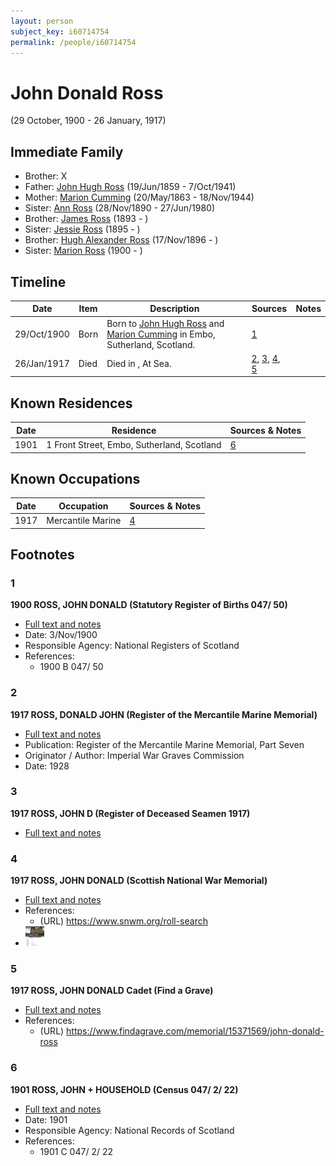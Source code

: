 ```yaml
---
layout: person
subject_key: i60714754
permalink: /people/i60714754
---
```


# John Donald Ross
(29 October, 1900 - 26 January, 1917)

## Immediate Family

* Brother: X
* Father: [John Hugh Ross](./@75057664@-john-hugh-ross-b1859-6-19-d1941-10-7.md) (19/Jun/1859 - 7/Oct/1941)
* Mother: [Marion Cumming](./@59851647@-marion-cumming-b1863-5-20-d1944-11-18.md) (20/May/1863 - 18/Nov/1944)
* Sister: [Ann Ross](./@52613824@-ann-ross-b1890-11-28-d1980-6-27.md) (28/Nov/1890 - 27/Jun/1980)
* Brother: [James Ross](./@62357517@-james-ross-b1893-d.md) (1893 - )
* Sister: [Jessie Ross](./@49602674@-jessie-ross-b1895-d.md) (1895 - )
* Brother: [Hugh Alexander Ross](./@22731476@-hugh-alexander-ross-b1896-11-17-d.md) (17/Nov/1896 - )
* Sister: [Marion Ross](./@39695489@-marion-ross-b1900-d.md) (1900 - )

## Timeline

Date | Item | Description | Sources | Notes
---|---|---|---|---
29/Oct/1900 | Born | Born to [John Hugh Ross](./@75057664@-john-hugh-ross-b1859-6-19-d1941-10-7.md) and [Marion Cumming](./@59851647@-marion-cumming-b1863-5-20-d1944-11-18.md) in Embo, Sutherland, Scotland. | [1](#1) | 
26/Jan/1917 | Died | Died in , At Sea. | [2](#2), [3](#3), [4](#4), [5](#5) | 

## Known Residences

Date | Residence | Sources & Notes
---|---|---
1901 | 1 Front Street, Embo, Sutherland, Scotland | [6](#6)

## Known Occupations

Date | Occupation | Sources & Notes
---|---|---
1917 | Mercantile Marine | [4](#4)

## Footnotes

### 1

**1900 ROSS, JOHN DONALD (Statutory Register of Births 047/ 50)**

* [Full text and notes](../sources/@97516544@-1900-ross,-john-donald-statutory-register-of-births-047-50-.md)
* Date: 3/Nov/1900
* Responsible Agency: National Registers of Scotland
* References: 
  * 1900 B 047/ 50

### 2

**1917 ROSS, DONALD JOHN (Register of the Mercantile Marine Memorial)**

* [Full text and notes](../sources/@75198717@-1917-ross,-donald-john-register-of-the-mercantile-marine-memorial-.md)
* Publication: Register of the Mercantile Marine Memorial, Part Seven
* Originator / Author: Imperial War Graves Commission
* Date: 1928

### 3

**1917 ROSS, JOHN D (Register of Deceased Seamen 1917)**

* [Full text and notes](../sources/@28339740@-1917-ross,-john-d-register-of-deceased-seamen-1917-.md)

### 4

**1917 ROSS, JOHN DONALD (Scottish National War Memorial)**

* [Full text and notes](../sources/@79376054@-1917-ross,-john-donald-scottish-national-war-memorial-.md)
* References: 
  * (URL) https://www.snwm.org/roll-search
* ![John Donald Ross Memorial Entry](../media/82197966_thumb.jpg)

### 5

**1917 ROSS, JOHN DONALD Cadet (Find a Grave)**

* [Full text and notes](../sources/@61547438@-1917-ross,-john-donald-cadet-find-a-grave-.md)
* References: 
  * (URL) https://www.findagrave.com/memorial/15371569/john-donald-ross

### 6

**1901 ROSS, JOHN + HOUSEHOLD (Census 047/ 2/ 22)**

* [Full text and notes](../sources/@45903628@-1901-ross,-john-+-household-census-047-2-22-.md)
* Date: 1901
* Responsible Agency: National Records of Scotland
* References: 
  * 1901 C 047/ 2/ 22

